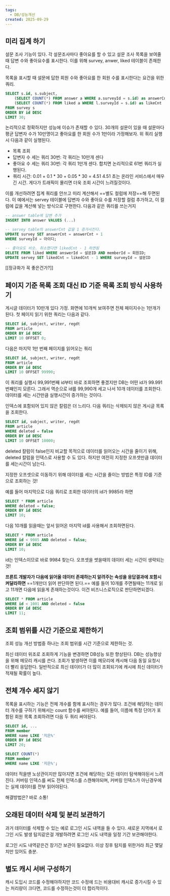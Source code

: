 ```yaml
---
tags:
  - DB/성능개선
created: 2025-09-29
---
```

## 미리 집계 하기
설문 조사 기능이 있다. 각 설문조사마다 좋아요를 할 수 있고 설문 조사 목록을 보여줄 때 답변 수와 좋아요수를 표시한다. 이를 위해 survey, anwer, liked 테이블이 존재한다.

목록을 표시할 때 설문에 답한 회원 수와 좋아요를 한 회원 수를 표시한다는 요건을 위한 쿼리.
```sql
SELECT s.id, s.subject,
	(SELECT COUNT(*) FROM answer a WHERE a.surveyId = s.id) as answerCnt,
	(SELECT COUNT(*) FROM liked a WHERE l.surveyId = s.id) as likeCnt
FROM survey s
ORDER BY id DESC
LIMIT 30;
```
논리적으로 정확하지만 성능에 이슈가 존재할 수 있다. 30개의 설문이 있을 때 설문마다 평균 답변자 수가 10만명이고 좋아요를 한 회원 수가 1만이라 가정해보자. 위 쿼리 실행시 다음과 같이 실행된다.
- 목록 조회
- 답변자 수 세는 쿼리 30번: 각 쿼리는 10만개 센다
- 좋아요 수 세는 쿼리 30번: 각 쿼리 1만개 센다.
합치면 논리적으로 61번 쿼리가 실행된다.
- 쿼리 시간: 0.01 + 0.1 * 30 + 0.05 * 30 = 4.51
4.51 초는 온라인 서비스에서 매우 긴 시간. 게다가 트래픽이 몰리면 더욱 조회 시간이 느려질것이다.

이를 개선하려면 집계 쿼리를 안쓰고 미리 계산해서 ==별도 컬럼에 저장==해 두면된다. 이 예에서는 servey 테이블에 답변자 수와 좋아요 수를 저장할 컬럼 추가하고, 이 컬럼에 값을 계산해 넣는 방식으로 구현한다. 다음과 같은 쿼리를 쓰는거지
```sql
-- answer table에 답변 추가
INSERT INTO answer VALUES (...)

-- servey table의 answerCnt 값을 1 증가시킨다.
UPDATE survey SET answerCnt = answerCnt + 1 
WHERE surveyId = 아이디;

-- 좋아요도 비슷. 취소했다면 likedCnt - 1 하면됨
DELETE FROM liked WHERE answerId = 설문ID AND memberId = 회원ID;
UPDATE servey SET likedCnt = likedCnt - 1 WHERE surveyId = 설문ID
```
[[정규화가 꼭 좋은건가?]]

## 페이지 기준 목록 조회 대신 ID 기준 목록 조회 방식 사용하기
게시글 데이터가 10만개 있다 가정. 화면에 10개씩 보여주면 전체 페이지수는 1만개가 된다. 첫 페이지 읽기 위한 쿼리는 다음과 같다.
```sql
SELECT id, subject, writer, regdt
FROM article
ORDER BY id DESC
LIMIT 10 OFFSET 0;
```

다음은 마지막 1만 번째 페이지를 읽어오는 쿼리
```SQL
SELECT id, subject, writer, regdt
FROM article
ORDER BY id DESC
LIMIT 10 OFFSET 99990;
```
이 쿼리를 실행시 99,991번째 id부터 바로 조회하면 좋겠지만 DB는 어떤 id가 99.991 번째인지 모른다. 그래서 역순으로 id를 99,990개 세고 나서 10개 데이터를 조회한다. 데이터를 세는 시간만큼 실행시간이 증가하는 것이다.

인덱스에 포함되어 있지 않은 칼럼은 더 느리다. 다음 쿼리는 삭제되지 않은 게시글 목록을 조회한다.
```sql
SELECT id, subject, writer, regdt
FROM article
WHERE deleted = false
ORDER BY id DESC
LIMIT 10 OFFSET 10000;
```
deleted 칼럼이 false인지 비교할 목적으로 데이터를 읽어오는 시간을 줄이기 위해, deleted 칼럼을 인덱스로 사용할 수 도 있다. 하지만 여전히 지정한 오프셋만큼 데이터를 세는시간이 남는다.

지정한 오프셋으로 이동하기 위해 데이터를 세는 시간을 줄이는 방법은 특정 ID를 기준으로 조회하는 것! 

예를 들어 마지막으로 다음 쿼리로 조회한 데이터의 id가 9985라 하면
```sql
SELECT * FROM article
WHERE deleted = false;
ORDER BY id DESC
LIMIT 10;
```
다음 10개를 읽을때는 앞서 읽어온 마지막 id를 사용해서 조회하면된다.
```sql
SELECT * FROM article
WHERE id < 9985 AND deleted = false;
ORDER BY id DESC
LIMIT 10;
```
id는 인덱스이므로 바로 9984 찾는다. 오프셋을 썻을때의 데이터 세는 시간이 생략되는 것!

**프론트 개발자가 다음에 읽어올 데이터 존재하는지 알려주는 속성을 응답결과에 포함시켜달라하면** ==1개만더 읽어 판단하면 된다.== 예를 들어 10개를 주면될때는 11개로 읽고 11개면 다음에 읽을게 존재하는것이다. 이건 비즈니스로직으로 판단하면되겠다.
```sql
SELECT * FROM article
WHERE id < 1001 AND deleted = false
ORDER BY id DESC
LIMIT 11;
```

## 조회 범위를 시간 기준으로 제한하기
조회 성능 개선 방법중 하나는 조회 범위를 시간 기준으로 제한하는 것. 

최신 데이터 위조로 조회하게 기능을 변경하면 DB성능 또한 향상된다. DB는 성능향상을 위해 메모리 캐시를 쓴다. 조회가 발생하면 이를 메모리에 캐시해 다음 동일 요청시 더 빨리 응답한다. 일반적으로 최신 데이터가 더 많이 조회되기에 캐시에 최신 데이터가 적재될 확률이 높다.
## 전체 개수 세지 않기
목록을 표시하는 기능은 전체 개수를 함께 표시하는 경우가 많다. 조건에 해당하는 데이터 개수를 구하기 위해서는 count 함수를 써야된다. 예를 들어, 이름에 특정 단어가 포함된 회원 목록 조회하려면 다음 두 쿼리 써야된다.
```sql
SELECT id, ...
FROM member
WHERE name LIKE '지은%'
ORDER BY id DESC
LIMIT 20;

SELECT COUNT(*)
FROM member
WHERE name LIKE '지은%';
```
데이터 적을땐 노상관이지만 많아지면 조건에 해당하는 모든 데이터 탐색해야된서 느려진다. 커버링 인덱스를 써도 전체 인덱스를 스캔해야되며, 커버링 인덱스가 아닌경우에는 실제 데이터를 전부 읽어야된다.

해결방법은? 바로 소통!
## 오래된 데이터 삭제 및 분리 보관하기
과거 데이터를 삭제할 수 있는 예로 로그인 시도 내역을 들 수 있다.  새로운 지역에서 로그인 시도 발생 탐지같은걸 개발하려면 로그인 시도 내역을 일정 기간 보관해야한다.

로그인 시도 내역같은건 장기간 보관이 필요없다. 이상 징후 탐지를 위한거라 최근 몇달치만 있어도 충분.
## 별도 캐시 서버 구성하기
캐시 도입시 코드를 수정해야하지만 코드 수정에 드는 비용대비 캐시로 증가시킬 수 있는 처리량이 크다면, 코드를 수정하는것이 더 합리적이다.